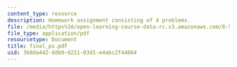 ```yaml
---
content_type: resource
description: Homework assignment consisting of 4 problems.
file: /media/https%3A/open-learning-course-data-rc.s3.amazonaws.com/8-591j-systems-biology-fall-2004/3b8da442ddb9d21103d1e4abc2f44864_final_ps.pdf
file_type: application/pdf
resourcetype: Document
title: final_ps.pdf
uid: 3b8da442-ddb9-d211-03d1-e4abc2f44864
---
```

